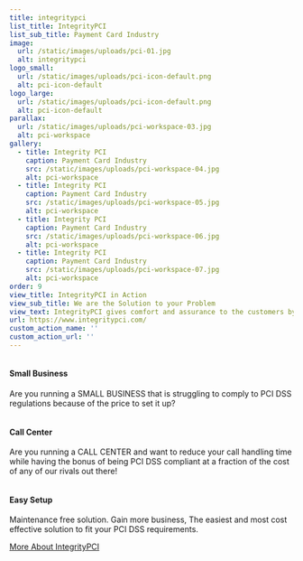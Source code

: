 ```yaml
---
title: integritypci
list_title: IntegrityPCI
list_sub_title: Payment Card Industry
image:
  url: /static/images/uploads/pci-01.jpg
  alt: integritypci
logo_small:
  url: /static/images/uploads/pci-icon-default.png
  alt: pci-icon-default
logo_large:
  url: /static/images/uploads/pci-icon-default.png
  alt: pci-icon-default
parallax:
  url: /static/images/uploads/pci-workspace-03.jpg
  alt: pci-workspace
gallery:
  - title: Integrity PCI
    caption: Payment Card Industry
    src: /static/images/uploads/pci-workspace-04.jpg
    alt: pci-workspace
  - title: Integrity PCI
    caption: Payment Card Industry
    src: /static/images/uploads/pci-workspace-05.jpg
    alt: pci-workspace
  - title: Integrity PCI
    caption: Payment Card Industry
    src: /static/images/uploads/pci-workspace-06.jpg
    alt: pci-workspace
  - title: Integrity PCI
    caption: Payment Card Industry
    src: /static/images/uploads/pci-workspace-07.jpg
    alt: pci-workspace
order: 9
view_title: IntegrityPCI in Action
view_sub_title: We are the Solution to your Problem
view_text: IntegrityPCI gives comfort and assurance to the customers by making sure that every call they make is secured and their credit card data are protected. IntegrityPCI guarantees that only the customer should have access to their credit card information. It is never shared to anyone. The staff can never hear or see the credit card information of the customer during phone transaction. Though the whole conversation is recorded, the card data never is, which positively impacts organization that follows recording policy from various bodies to some circumstances.
url: https://www.integritypci.com/
custom_action_name: ''
custom_action_url: ''
---
```

<section id="pci-features" class="work-features">
<div class="row section-header">
  <div class="col-four md-four tab-full mob-full work-features-content" data-aos="fade-up" data-aos-delay="100">
    <img src="/static/images/pci-iso-shop.png" alt="">
    <h4>Small Business</h4>
    <p>Are you running a SMALL BUSINESS that is struggling to comply to PCI DSS regulations because of the price to set it up?</p>
  </div>

  <div class="col-four md-four tab-full mob-full work-features-content" data-aos="fade-up" data-aos-delay="200">
    <img src="/static/images/pci-iso-phone.png" alt="">
    <h4>Call Center</h4>
    <p>Are you running a CALL CENTER and want to reduce your call handling time while having the bonus of being PCI DSS compliant at a fraction of the cost of any of our rivals out there!</p>
  </div>

  <div class="col-four md-four tab-full mob-full work-features-content" data-aos="fade-up" data-aos-delay="300">
    <img src="/static/images/pci-iso-settings.png" alt="">
    <h4>Easy Setup</h4>
    <p>Maintenance free solution. Gain more business, The easiest and most cost effective solution to fit your PCI DSS requirements.</p>
  </div>
</div>

<div class="row section-header" data-aos="fade-up">
  <div class="col-full more-cta-btn">
    <a href="https://www.integritypci.com/" target="_blank" class="btn inet-btn-stroke-dark btn--large btn-raised"  title="https://www.integritypci.com">More About IntegrityPCI <i class="fa fa-external-link-alt"></i></a>
  </div>
</div>
</section>